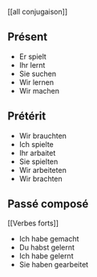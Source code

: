 [[all conjugaison]]
## Présent
- Er spielt
- Ihr lernt
- Sie suchen
- Wir lernen
- Wir machen
## Prétérit
- Wir brauchten
- Ich spielte
- Ihr arbaitet
- Sie spielten
- Wir arbeiteten
- Wir brachten
## Passé composé
[[Verbes forts]]
- Ich habe gemacht
- Du habst gelernt
- Ich habe gelernt
- Sie haben gearbeitet